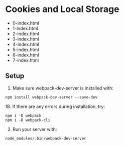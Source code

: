 # Cookies and Local Storage

- 0-index.html
- 1-index.html
- 2-index.html
- 3-index.html
- 4-index.html
- 5-index.html
- 6-index.html
- 7-index.html

## Setup

1. Make sure webpack-dev-server is installed with:
```
npm install webpack-dev-server --save-dev
```

1B. If there are any errors during installation, try:
```
npm i -D webpack
npm i -D webpack-cli
```

2. Run your server with:
```
node_modules/.bin/webpack-dev-server
```